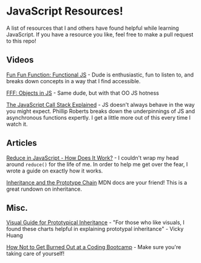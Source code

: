 # JavaScript Resources!
A list of resources that I and others have found helpful while learning JavaScript.  If you have a resource you like, feel free to make a pull request to this repo!

## Videos

[Fun Fun Function: Functional JS](https://www.youtube.com/watch?v=BMUiFMZr7vk&list=PL0zVEGEvSaeEd9hlmCXrk5yUyqUag-n84) - Dude is enthusiastic, fun to listen to, and breaks down concepts in a way that I find accessible.

[FFF: Objects in JS](https://www.youtube.com/watch?v=GhbhD1HR5vk&list=PL0zVEGEvSaeHBZFy6Q8731rcwk0Gtuxub) - Same dude, but with that OO JS hotness

[The JavaScript Call Stack Explained](https://www.youtube.com/watch?v=8aGhZQkoFbQ) - JS doesn't always behave in the way you might expect.  Phillip Roberts breaks down the underpinnings of JS and asynchronous functions expertly.  I get a little more out of this every time I watch it.


## Articles

[Reduce in JavaScript - How Does It Work?](https://medium.com/@TheDickWard/reduce-in-javascript-how-does-it-work-e230e53aa39c) - I couldn't wrap my head around `reduce()` for the life of me.  In order to help me get over the fear, I wrote a guide on exactly how it works.

[Inheritance and the Prototype Chain](https://developer.mozilla.org/en-US/docs/Web/JavaScript/Inheritance_and_the_prototype_chain) MDN docs are your friend!  This is a great rundown on inheritance.

## Misc.

[Visual Guide for Prototypical Inheritance](http://img.viralpatel.net/2014/01/javascript-constructor-object.png) - "For those who like visuals, I found these charts helpful in explaining prototypal inheritance" - Vicky Huang

[How Not to Get Burned Out at a Coding Bootcamp](https://medium.com/@TheDickWard/how-not-to-get-burned-out-at-a-coding-bootcamp-from-a-bootcampteacher-and-student-96c5f8599ef4) - Make sure you're taking care of yourself!
